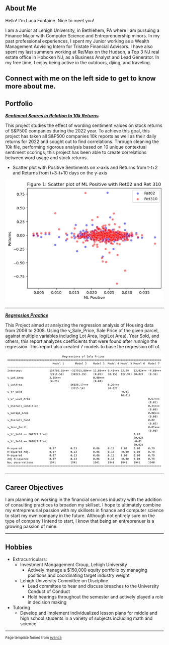 ## About Me

Hello! I'm Luca Fontaine.
Nice to meet you!

I am a Junior at Lehigh University, in Bethlehem, PA where I am pursuing a Finance Major with Computer Science and Entreprenuership minors. In my past professional experiences, I spent my Junior working as a Wealth Management Advising Intern for Tristate Financial Advisors. I have also spent my last summers working at Re/Max on the Hudson, a Top 3 NJ real estate office in Hoboken NJ, as a Business Analyst and Lead Generator. In my free time, I enjoy being active in the outdoors, djiing, and traveling. 

Connect with me on the left side to get to know more about me.
---

## Portfolio

_**[Sentiment Scores in Relation to 10k Returns](/report/report.md)**_

This project studies the effect of wording sentiment values on stock returns of S&P500 companies during the 2022 year. To achieve this goal, this project has taken all S&P500 companies 10k reports as well as their daily returns for 2022 and sought out to find correlations. Through cleaning the 10k file, performing rigorous analysis based on 10 unique contextual sentiment scorings, this project has been able to create correlations between word usage and stock returns.
- Scatter plot with Positive Sentiments on x-axis and Returns from t-t+2 and Returns from t+3-t+10 days on the y-axis 

<img src="/report/output_21_0.png?raw=true"/>

---

_**[Regression Practice](/report/regression.ipynb)**_

This Project aimed at analyzing the regression analysis of Housing data from 2006 to 2008. Using the v_Sale_Price, Sale Price of the given parcel, against multiple variables including Lot Area, log(Lot Area), Year Sold, and others, this report analyzes coefficients that were found after runnign the regression. This report also created 7 models to base the regression off of. 

<img src="/report/Regression Output.png?raw=true"/>


---

## Career Objectives

I am planning on working in the financial services industry with the addition of consulting practices to broaden my skillset. I hope to ultimately combine my entreprenurial passion with my skillsets in finance and computer science to start my own company in the future. Although not entirely sure on the type of company I intend to start, I know that being an entreprenuer is a growing passion of mine. 

---

## Hobbies
- Extracurriculars:
  - Investment Mangagement Group, Lehigh University
    - Actively manage a $150,000 equity portfolio by managing positions and coordinating target industry weight
  - Lehigh University Committee on Discipline
    - Lead committee to hear and discuss breaches to the University Conduct of Conduct
    - Hold hearings throughout the semester and actively played a role in decision making    
- Tutoring
  - Develop and implement individualized lesson plans for middle and high school students in a
variety of subjects including math and science 

---
<p style="font-size:11px">Page template forked from <a href="https://github.com/evanca/quick-portfolio">evanca</a></p>
<!-- Remove above link if you don't want to attibute -->
